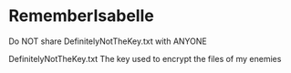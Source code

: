 # RememberIsabelle
Do NOT share DefinitelyNotTheKey.txt with ANYONE

DefinitelyNotTheKey.txt 
  The key used to encrypt the files of my enemies

